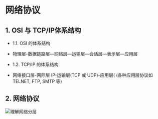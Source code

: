 # 网络协议

## 1. OSI 与 TCP/IP体系结构

- 1.1. OSI 的体系结构
+ 物理层-数据链路层—网络层—运输层—会话层—表示层—应用层

- 1.2. TCP/IP 的体系结构
+  网络接口层-网际层 IP-运输层(TCP 或 UDP)-应用层( (各种应用层协议如TELNET, FTP, SMTP 等)


## 2. 网络协议
![理解网络分层](/images/network1.jpg)